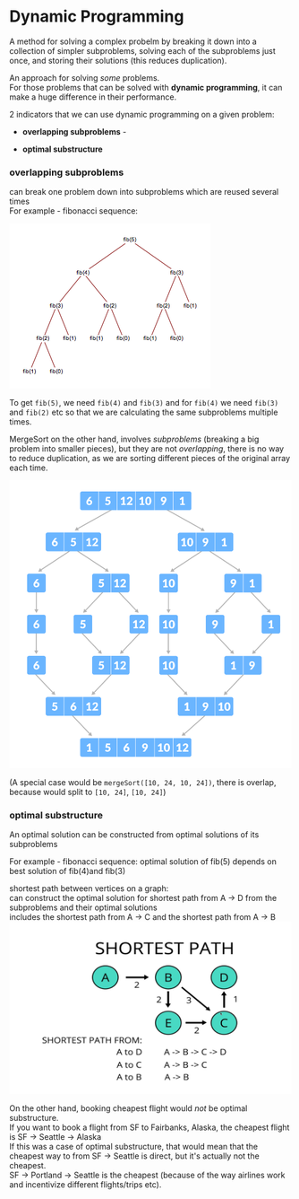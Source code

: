 # Dynamic Programming
A method for solving a complex probelm by breaking it down into a collection of simpler subproblems, solving each of the subproblems just once, and storing their solutions (this reduces duplication).

An approach for solving _some_ problems.  
For those problems that can be solved with __dynamic programming__, it can make a huge difference in their performance.

2 indicators that we can use dynamic programming on a given problem:

- **overlapping subproblems** - 

- **optimal substructure**

### overlapping subproblems
can break one problem down into subproblems which are reused several times  
For example - fibonacci sequence:

<img src="fib-tree.png" alt="visual of tree data structure">

To get `fib(5)`, we need `fib(4)` and `fib(3)` and for `fib(4)` we need `fib(3)` and `fib(2)` etc so that we are calculating the same subproblems multiple times.

MergeSort on the other hand, involves _subproblems_ (breaking a big problem into smaller pieces), but they are not _overlapping_, there is no way to reduce duplication, as we are sorting different pieces of the original array each time.

<img src="merge-sort-example.png" alt="visual of tree data structure">

(A special case would be `mergeSort([10, 24, 10, 24])`, there is overlap, because would split to `[10, 24]`, `[10, 24]`)

### optimal substructure
An optimal solution can be constructed from optimal solutions of its subproblems  

For example - fibonacci sequence:
optimal solution of fib(5) depends on best solution of fib(4)and fib(3)  

shortest path between vertices on a graph:  
can construct the optimal solution for shortest path from A -> D from the subproblems and their optimal solutions  
includes the shortest path from A -> C 
and the shortest path from A -> B 
<img src="shortest-path.png" alt="visual of tree data structure">

On the other hand, booking cheapest flight would _not_ be optimal substructure.  
If you want to book a flight from SF to Fairbanks, Alaska, the cheapest flight is SF -> Seattle -> Alaska  
If this was a case of optimal substructure, that would mean that the cheapest way to from SF -> Seattle is direct, but it's actually not the cheapest.  
SF -> Portland -> Seattle is the cheapest (because of the way airlines work and incentivize different flights/trips etc).